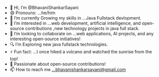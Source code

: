 - 👋 Hi, I’m @BhavaniShankarSayani
- 😄 Pronouns: ...he/him
- 🌱 I’m currently Growing my skills in ...Java Fullstack devlopment.
- 👀 I’m interested in ...web development, artificial intelligence, and open-source contributions ,new technology projects in java full stack.
- 💞️ I’m looking to collaborate on ...web applications, AI projects, and any interesting open-source initiatives!
- 🔍 I’m Exploring new java fullstack technologies. 
- ⚡ Fun fact: ...I once hiked a volcano and watched the sunrise from the top!
- 🌟 Passionate about open-source contributions!
- 📫 How to reach me ...bhavanishankarsayani@gmail.com

<!---
BhavaniShankarSayani/BhavaniShankarSayani is a ✨ special ✨ repository because its `README.md` (this file) appears on your GitHub profile.
You can click the Preview link to take a look at your changes.
--->

